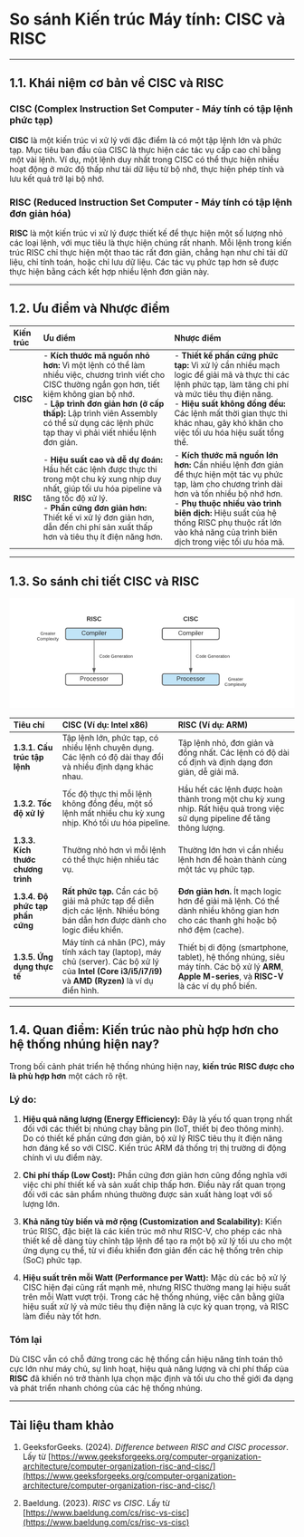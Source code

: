 # So sánh Kiến trúc Máy tính: CISC và RISC

---

## 1.1. Khái niệm cơ bản về CISC và RISC

### CISC (Complex Instruction Set Computer - Máy tính có tập lệnh phức tạp)
**CISC** là một kiến trúc vi xử lý với đặc điểm là có một tập lệnh lớn và phức tạp. Mục tiêu ban đầu của CISC là thực hiện các tác vụ cấp cao chỉ bằng một vài lệnh. Ví dụ, một lệnh duy nhất trong CISC có thể thực hiện nhiều hoạt động ở mức độ thấp như tải dữ liệu từ bộ nhớ, thực hiện phép tính và lưu kết quả trở lại bộ nhớ.

### RISC (Reduced Instruction Set Computer - Máy tính có tập lệnh đơn giản hóa)
**RISC** là một kiến trúc vi xử lý được thiết kế để thực hiện một số lượng nhỏ các loại lệnh, với mục tiêu là thực hiện chúng rất nhanh. Mỗi lệnh trong kiến trúc RISC chỉ thực hiện một thao tác rất đơn giản, chẳng hạn như chỉ tải dữ liệu, chỉ tính toán, hoặc chỉ lưu dữ liệu. Các tác vụ phức tạp hơn sẽ được thực hiện bằng cách kết hợp nhiều lệnh đơn giản này.

---

## 1.2. Ưu điểm và Nhược điểm

| Kiến trúc | Ưu điểm | Nhược điểm |
| :--- | :--- | :--- |
| **CISC** | - **Kích thước mã nguồn nhỏ hơn:** Vì một lệnh có thể làm nhiều việc, chương trình viết cho CISC thường ngắn gọn hơn, tiết kiệm không gian bộ nhớ. <br> - **Lập trình đơn giản hơn (ở cấp thấp):** Lập trình viên Assembly có thể sử dụng các lệnh phức tạp thay vì phải viết nhiều lệnh đơn giản. | - **Thiết kế phần cứng phức tạp:** Vi xử lý cần nhiều mạch logic để giải mã và thực thi các lệnh phức tạp, làm tăng chi phí và mức tiêu thụ điện năng. <br> - **Hiệu suất không đồng đều:** Các lệnh mất thời gian thực thi khác nhau, gây khó khăn cho việc tối ưu hóa hiệu suất tổng thể. |
| **RISC** | - **Hiệu suất cao và dễ dự đoán:** Hầu hết các lệnh được thực thi trong một chu kỳ xung nhịp duy nhất, giúp tối ưu hóa pipeline và tăng tốc độ xử lý. <br> - **Phần cứng đơn giản hơn:** Thiết kế vi xử lý đơn giản hơn, dẫn đến chi phí sản xuất thấp hơn và tiêu thụ ít điện năng hơn. | - **Kích thước mã nguồn lớn hơn:** Cần nhiều lệnh đơn giản để thực hiện một tác vụ phức tạp, làm cho chương trình dài hơn và tốn nhiều bộ nhớ hơn. <br> - **Phụ thuộc nhiều vào trình biên dịch:** Hiệu suất của hệ thống RISC phụ thuộc rất lớn vào khả năng của trình biên dịch trong việc tối ưu hóa mã. |

---

## 1.3. So sánh chi tiết CISC và RISC

![RISC vs CISC](risc-vs-cisc.png "RISC vs CISC")


| Tiêu chí | CISC (Ví dụ: Intel x86) | RISC (Ví dụ: ARM) |
| :--- | :--- | :--- |
| **1.3.1. Cấu trúc tập lệnh** | Tập lệnh lớn, phức tạp, có nhiều lệnh chuyên dụng. Các lệnh có độ dài thay đổi và nhiều định dạng khác nhau. | Tập lệnh nhỏ, đơn giản và đồng nhất. Các lệnh có độ dài cố định và định dạng đơn giản, dễ giải mã. |
| **1.3.2. Tốc độ xử lý** | Tốc độ thực thi mỗi lệnh không đồng đều, một số lệnh mất nhiều chu kỳ xung nhịp. Khó tối ưu hóa pipeline. | Hầu hết các lệnh được hoàn thành trong một chu kỳ xung nhịp. Rất hiệu quả trong việc sử dụng pipeline để tăng thông lượng. |
| **1.3.3. Kích thước chương trình** | Thường nhỏ hơn vì mỗi lệnh có thể thực hiện nhiều tác vụ. | Thường lớn hơn vì cần nhiều lệnh hơn để hoàn thành cùng một tác vụ phức tạp. |
| **1.3.4. Độ phức tạp phần cứng** | **Rất phức tạp.** Cần các bộ giải mã phức tạp để diễn dịch các lệnh. Nhiều bóng bán dẫn hơn được dành cho logic điều khiển. | **Đơn giản hơn.** Ít mạch logic hơn để giải mã lệnh. Có thể dành nhiều không gian hơn cho các thanh ghi hoặc bộ nhớ đệm (cache). |
| **1.3.5. Ứng dụng thực tế** | Máy tính cá nhân (PC), máy tính xách tay (laptop), máy chủ (server). Các bộ xử lý của **Intel (Core i3/i5/i7/i9)** và **AMD (Ryzen)** là ví dụ điển hình. | Thiết bị di động (smartphone, tablet), hệ thống nhúng, siêu máy tính. Các bộ xử lý **ARM**, **Apple M-series**, và **RISC-V** là các ví dụ phổ biến. |

---

## 1.4. Quan điểm: Kiến trúc nào phù hợp hơn cho hệ thống nhúng hiện nay?

Trong bối cảnh phát triển hệ thống nhúng hiện nay, **kiến trúc RISC được cho là phù hợp hơn** một cách rõ rệt.

### Lý do:

1.  **Hiệu quả năng lượng (Energy Efficiency):** Đây là yếu tố quan trọng nhất đối với các thiết bị nhúng chạy bằng pin (IoT, thiết bị đeo thông minh). Do có thiết kế phần cứng đơn giản, bộ xử lý RISC tiêu thụ ít điện năng hơn đáng kể so với CISC. Kiến trúc ARM đã thống trị thị trường di động chính vì ưu điểm này.

2.  **Chi phí thấp (Low Cost):** Phần cứng đơn giản hơn cũng đồng nghĩa với việc chi phí thiết kế và sản xuất chip thấp hơn. Điều này rất quan trọng đối với các sản phẩm nhúng thường được sản xuất hàng loạt với số lượng lớn.

3.  **Khả năng tùy biến và mở rộng (Customization and Scalability):** Kiến trúc RISC, đặc biệt là các kiến trúc mở như RISC-V, cho phép các nhà thiết kế dễ dàng tùy chỉnh tập lệnh để tạo ra một bộ xử lý tối ưu cho một ứng dụng cụ thể, từ vi điều khiển đơn giản đến các hệ thống trên chip (SoC) phức tạp.

4.  **Hiệu suất trên mỗi Watt (Performance per Watt):** Mặc dù các bộ xử lý CISC hiện đại cũng rất mạnh mẽ, nhưng RISC thường mang lại hiệu suất trên mỗi Watt vượt trội. Trong các hệ thống nhúng, việc cân bằng giữa hiệu suất xử lý và mức tiêu thụ điện năng là cực kỳ quan trọng, và RISC làm điều này tốt hơn.

### Tóm lại
Dù CISC vẫn có chỗ đứng trong các hệ thống cần hiệu năng tính toán thô cực lớn như máy chủ, sự linh hoạt, hiệu quả năng lượng và chi phí thấp của **RISC** đã khiến nó trở thành lựa chọn mặc định và tối ưu cho thế giới đa dạng và phát triển nhanh chóng của các hệ thống nhúng.

---

## Tài liệu tham khảo

1. GeeksforGeeks. (2024). *Difference between RISC and CISC processor*. Lấy từ [https://www.geeksforgeeks.org/computer-organization-architecture/computer-organization-risc-and-cisc/](https://www.geeksforgeeks.org/computer-organization-architecture/computer-organization-risc-and-cisc/)

2. Baeldung. (2023). *RISC vs CISC*. Lấy từ [https://www.baeldung.com/cs/risc-vs-cisc](https://www.baeldung.com/cs/risc-vs-cisc)